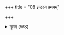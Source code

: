 +++
title = "08 इन्द्रस्य प्रथमम्"

+++
<details><summary>मूलम् (WS)</summary>

इन्द्रस्य प्रथमं वचो देवानामपर वचः ॥  
तृतीयमश्विनोर्वचस्तेन गां वानयामसि ॥ ९ ॥
</details>
